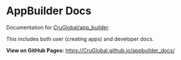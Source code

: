 # AppBuilder Docs
Documentation for [CruGlobal/app_builder](https://github.com/CruGlobal/app_builder).

This includes both user (creating apps) and developer docs.

**View on GitHub Pages:** https://CruGlobal.github.io/appbuilder_docs/

